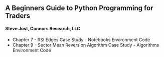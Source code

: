 ## A Beginners Guide to Python Programming for Traders

#### Steve Jost, Connors Research, LLC

* Chapter 7 - RSI Edges Case Study - Notebooks Environment Code
* Chapter 9 - Sector Mean Reversion Algorithm Case Study - Algorithms Environment Code
